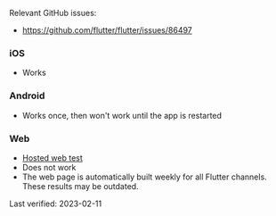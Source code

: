 Relevant GitHub issues:
- https://github.com/flutter/flutter/issues/86497

### iOS
- Works
  
### Android
- Works once, then won't work until the app is restarted

### Web
- [Hosted web test](https://rexios80.github.io/flutter_autofill_test/stable)
- Does not work
- The web page is automatically built weekly for all Flutter channels. These results may be outdated.

Last verified: 2023-02-11